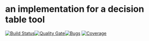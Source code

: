 # an implementation for a decision table tool

[![Build Status](https://travis-ci.org/uniqueck/lfet.svg?branch=develop)](https://travis-ci.org/uniqueck/lfet)[![Quality Gate](https://sonarcloud.io/api/project_badges/measure?project=org.cobo.dt%3Acobo-decision-table-parent%3Adevelop&metric=alert_status)](https://sonarcloud.io/api/project_badges/measure?project=org.cobo.dt%3Acobo-decision-table-parent%3Adevelop&metric=alert_status)[![Bugs](https://sonarcloud.io/api/project_badges/measure?project=org.cobo.dt%3Acobo-decision-table-parent%3Adevelop&metric=bugs)](https://sonarcloud.io/api/project_badges/measure?project=org.cobo.dt%3Acobo-decision-table-parent%3Adevelop&metric=bugs)
[![Coverage](https://sonarcloud.io/api/project_badges/measure?project=org.cobo.dt%3Acobo-decision-table-parent%3Adevelop&metric=coverage)](https://sonarcloud.io/api/project_badges/measure?project=org.cobo.dt%3Acobo-decision-table-parent%3Adevelop&metric=coverage)



